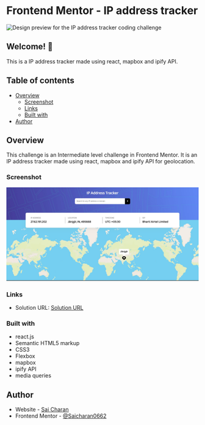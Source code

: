 # Frontend Mentor - IP address tracker

![Design preview for the IP address tracker coding challenge](./design/desktop-preview.jpg)

## Welcome! 👋
This is a IP address tracker made using react, mapbox and ipify API.

## Table of contents

- [Overview](#overview)
  - [Screenshot](#screenshot)
  - [Links](#links)
  - [Built with](#built-with)
- [Author](#author)

## Overview
This challenge is an Intermediate level challenge in Frontend Mentor. It is an IP address tracker made using react, mapbox and ipify API for geolocation.

### Screenshot
![IP ADDRESS TRACKER](./screenshot/screenshot.jpg)

### Links

- Solution URL: [Solution URL](https://github.com/Saicharan0662/social-media-dashboard-with-theme-switcher)

### Built with

- react.js
- Semantic HTML5 markup
- CSS3
- Flexbox
- mapbox
- ipify API
- media queries

## Author

- Website - [Sai Charan](https://saicharan006.netlify.app/)
- Frontend Mentor - [@Saicharan0662](https://www.frontendmentor.io/profile/Saicharan0662)